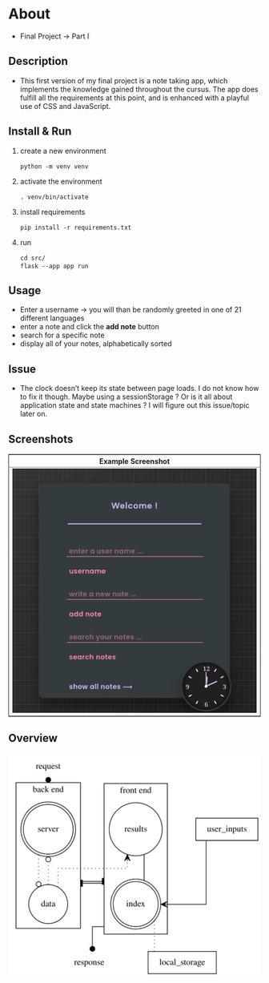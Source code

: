 

# About

-   Final Project -> Part I


## Description

-   This first version of my final project is a note taking app, which implements the knowledge gained throughout the cursus. The app does fulfill all the requirements at this point, and is enhanced with a playful use of CSS and JavaScript.


## Install & Run

1.  create a new environment
    
        python -m venv venv

2.  activate the environment
    
        . venv/bin/activate

3.  install requirements
    
        pip install -r requirements.txt

4.  run
    
        cd src/
        flask --app app run


## Usage

-   Enter a username -> you will than be randomly greeted in one of 21 different languages
-   enter a note and click the **add note** button
-   search for a specific note
-   display all of your notes, alphabetically sorted


## Issue

-   The clock doesn&rsquo;t keep its state between page loads.
    I do not know how to fix it though. Maybe using a sessionStorage ?
    Or is it all about application state and state machines ? I will figure out this issue/topic later on.


## Screenshots

<table border="2" cellspacing="0" cellpadding="6" rules="groups" frame="hsides">


<colgroup>
<col  class="org-left" />
</colgroup>
<thead>
<tr>
<th scope="col" class="org-left">Example Screenshot</th>
</tr>
</thead>

<tbody>
<tr>
<td class="org-left"><img src="./src/assets/work_01.png" alt="work_01.png" /></td>
</tr>
</tbody>
</table>


## Overview

![img](./src/assets/draft.svg)

